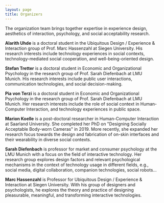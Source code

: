 ```yaml
---
layout: page
title: Organizers
---
```


The organization team brings together expertise in experience design,
aesthetics of interaction, psychology, and social acceptability research.

**Alarith Uhde** is a doctoral student in the Ubiquitous Design / Experience
& Interaction group of Prof. Marc Hassenzahl at Siegen University. His research
interests include technology experiences in social contexts,
technology-mediated social cooperation, and well-being-oriented design.

**Stefan Tretter** is a doctoral student in Economic and Organizational
Psychology in the research group of Prof. Sarah Diefenbach at LMU Munich. His
research interests include public user interactions, communication
technologies, and social decision-making.

**Pia von Terzi** is a doctoral student in Economic and Organizational
Psychology in the research group of Prof. Sarah Diefenbach at LMU Munich. Her
research interests include the role of social context in Human-Computer
Interaction, and technology experiences in public space.

**Marion Koelle** is a post-doctoral researcher in Human-Computer Interaction
at Saarland University. She completed her PhD on "Designing Socially Acceptable
Body-worn Cameras" in 2019. More recently, she expanded her research focus
towards the design and fabrication of on-skin interfaces and their wearability
in diverse social contexts.

**Sarah Diefenbach** is professor for market and consumer psychology at the LMU
Munich with a focus on the field of interactive technology. Her research group
explores design factors and relevant psychological mechanisms in the context of
technology usage in different fields, e.g., social media, digital
collaboration, companion technologies, social robots...

**Marc Hassenzahl** is Professor for Ubiquitous Design / Experience
& Interaction at Siegen University. With his group of designers and
psychologists, he explores the theory and practice of designing pleasurable,
meaningful, and transforming interactive technologies.
